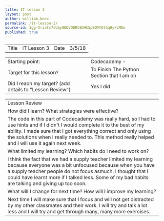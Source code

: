 ```yaml
---
title: IT lesson 3
layout: post
author: william.knox
permalink: /it-lesson-3/
source-id: 1gg-Xriafc7sUay9EDVODRU8DHk5pBQVVQtGqHyFzMDo
published: true
---
```

<table>
  <tr>
    <td>Title</td>
    <td>IT Lesson 3</td>
    <td>Date</td>
    <td>3/5/18</td>
  </tr>
</table>


<table>
  <tr>
    <td>Starting point:</td>
    <td>Codecademy -</td>
  </tr>
  <tr>
    <td>Target for this lesson?</td>
    <td>To Finish The Python Section that I am on </td>
  </tr>
  <tr>
    <td>Did I reach my target? 
(add details to "Lesson Review")</td>
    <td> Yes I did </td>
  </tr>
</table>


<table>
  <tr>
    <td>Lesson Review</td>
  </tr>
  <tr>
    <td>How did I learn? What strategies were effective? </td>
  </tr>
  <tr>
    <td>The code in this part of Codecademy was really hard, so I had to use hints and if I didn't I would complete it to the best of my ability. I made sure that I got everything correct and only using the solutions when I really needed to. This method really helped and I will use it again next week.</td>
  </tr>
  <tr>
    <td>What limited my learning? Which habits do I need to work on? </td>
  </tr>
  <tr>
    <td>I think the fact that we had a supply teacher limited my learning because everyone was a bit unfocused because when you have a supply teacher people do not focus asmuch. I thought that I could have learnt more if I talked less. Some of my bad habits are talking and giving up too soon.</td>
  </tr>
  <tr>
    <td>What will I change for next time? How will I improve my learning?</td>
  </tr>
  <tr>
    <td>Next time I will make sure that I focus and will not get distracted by my other classmates and their work. I will try and talk a lot less and I will try and get through many, many more exercises.</td>
  </tr>
</table>


